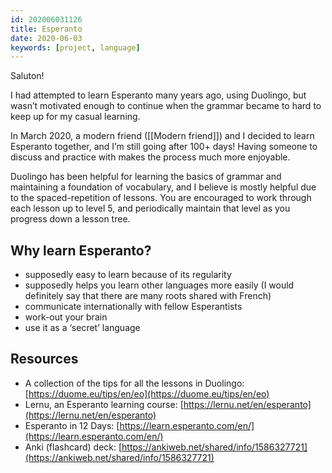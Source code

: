 ```yaml
---
id: 202006031126
title: Esperanto
date: 2020-06-03
keywords: [project, language]
---
```


Saluton!

I had attempted to learn Esperanto many years ago, using Duolingo, but wasn’t motivated enough to continue when the grammar became to hard to keep up for my casual learning.

In March 2020, a modern friend ([[Modern friend]]) and I decided to learn Esperanto together, and I’m still going after 100+ days! Having someone to discuss and practice with makes the process much more enjoyable.

Duolingo has been helpful for learning the basics of grammar and maintaining a foundation of vocabulary, and I believe is mostly helpful due to the spaced-repetition of lessons. You are encouraged to work through each lesson up to level 5, and periodically maintain that level as you progress down a lesson tree. 

## Why learn Esperanto?
- supposedly easy to learn because of its regularity
- supposedly helps you learn other languages more easily (I would definitely say that there are many roots shared with French)
- communicate internationally with fellow Esperantists
- work-out your brain
- use it as a ‘secret’ language

## Resources
- A collection of the tips for all the lessons in Duolingo: [https://duome.eu/tips/en/eo](https://duome.eu/tips/en/eo)
- Lernu, an Esperanto learning course: [https://lernu.net/en/esperanto](https://lernu.net/en/esperanto)
- Esperanto in 12 Days: [https://learn.esperanto.com/en/](https://learn.esperanto.com/en/)
- Anki (flashcard) deck: [https://ankiweb.net/shared/info/1586327721](https://ankiweb.net/shared/info/1586327721)
